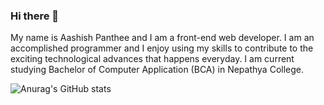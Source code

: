 ### Hi there 👋
My name is Aashish Panthee and I am a front-end web developer. I am an accomplished programmer and I enjoy using my skills to contribute to the exciting technological advances that happens everyday. I am current studying Bachelor of Computer Application (BCA) in Nepathya College.

![Anurag's GitHub stats](https://github-readme-stats.vercel.app/api?username=aas__is&theme=dark&show_icons=true)

